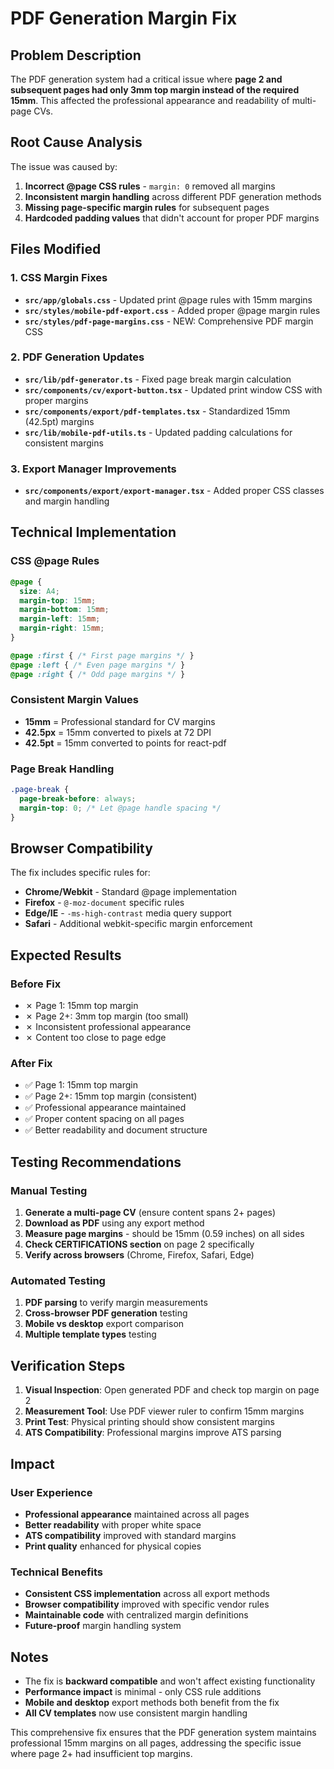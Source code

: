 # PDF Generation Margin Fix

## Problem Description
The PDF generation system had a critical issue where **page 2 and subsequent pages had only 3mm top margin instead of the required 15mm**. This affected the professional appearance and readability of multi-page CVs.

## Root Cause Analysis
The issue was caused by:
1. **Incorrect @page CSS rules** - `margin: 0` removed all margins
2. **Inconsistent margin handling** across different PDF generation methods
3. **Missing page-specific margin rules** for subsequent pages
4. **Hardcoded padding values** that didn't account for proper PDF margins

## Files Modified

### 1. CSS Margin Fixes
- **`src/app/globals.css`** - Updated print @page rules with 15mm margins
- **`src/styles/mobile-pdf-export.css`** - Added proper @page margin rules
- **`src/styles/pdf-page-margins.css`** - NEW: Comprehensive PDF margin CSS

### 2. PDF Generation Updates
- **`src/lib/pdf-generator.ts`** - Fixed page break margin calculation
- **`src/components/cv/export-button.tsx`** - Updated print window CSS with proper margins
- **`src/components/export/pdf-templates.tsx`** - Standardized 15mm (42.5pt) margins
- **`src/lib/mobile-pdf-utils.ts`** - Updated padding calculations for consistent margins

### 3. Export Manager Improvements
- **`src/components/export/export-manager.tsx`** - Added proper CSS classes and margin handling

## Technical Implementation

### CSS @page Rules
```css
@page {
  size: A4;
  margin-top: 15mm;
  margin-bottom: 15mm;
  margin-left: 15mm;
  margin-right: 15mm;
}

@page :first { /* First page margins */ }
@page :left { /* Even page margins */ }  
@page :right { /* Odd page margins */ }
```

### Consistent Margin Values
- **15mm** = Professional standard for CV margins
- **42.5px** = 15mm converted to pixels at 72 DPI
- **42.5pt** = 15mm converted to points for react-pdf

### Page Break Handling
```css
.page-break {
  page-break-before: always;
  margin-top: 0; /* Let @page handle spacing */
}
```

## Browser Compatibility
The fix includes specific rules for:
- **Chrome/Webkit** - Standard @page implementation
- **Firefox** - `@-moz-document` specific rules
- **Edge/IE** - `-ms-high-contrast` media query support
- **Safari** - Additional webkit-specific margin enforcement

## Expected Results

### Before Fix
- ✗ Page 1: 15mm top margin
- ✗ Page 2+: 3mm top margin (too small)
- ✗ Inconsistent professional appearance
- ✗ Content too close to page edge

### After Fix
- ✅ Page 1: 15mm top margin
- ✅ Page 2+: 15mm top margin (consistent)
- ✅ Professional appearance maintained
- ✅ Proper content spacing on all pages
- ✅ Better readability and document structure

## Testing Recommendations

### Manual Testing
1. **Generate a multi-page CV** (ensure content spans 2+ pages)
2. **Download as PDF** using any export method
3. **Measure page margins** - should be 15mm (0.59 inches) on all sides
4. **Check CERTIFICATIONS section** on page 2 specifically
5. **Verify across browsers** (Chrome, Firefox, Safari, Edge)

### Automated Testing
1. **PDF parsing** to verify margin measurements
2. **Cross-browser PDF generation** testing
3. **Mobile vs desktop** export comparison
4. **Multiple template types** testing

## Verification Steps

1. **Visual Inspection**: Open generated PDF and check top margin on page 2
2. **Measurement Tool**: Use PDF viewer ruler to confirm 15mm margins
3. **Print Test**: Physical printing should show consistent margins
4. **ATS Compatibility**: Professional margins improve ATS parsing

## Impact

### User Experience
- **Professional appearance** maintained across all pages
- **Better readability** with proper white space
- **ATS compatibility** improved with standard margins
- **Print quality** enhanced for physical copies

### Technical Benefits
- **Consistent CSS implementation** across all export methods
- **Browser compatibility** improved with specific vendor rules
- **Maintainable code** with centralized margin definitions
- **Future-proof** margin handling system

## Notes

- The fix is **backward compatible** and won't affect existing functionality
- **Performance impact** is minimal - only CSS rule additions
- **Mobile and desktop** export methods both benefit from the fix
- **All CV templates** now use consistent margin handling

This comprehensive fix ensures that the PDF generation system maintains professional 15mm margins on all pages, addressing the specific issue where page 2+ had insufficient top margins.